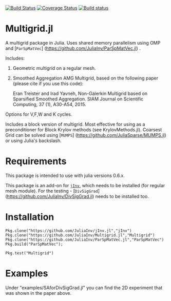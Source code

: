 [![Build Status](https://travis-ci.org/JuliaInv/Multigrid.jl.svg?branch=master)](https://travis-ci.org/JuliaInv/Multigrid.jl)
[![Coverage Status](https://coveralls.io/repos/github/JuliaInv/Multigrid.jl/badge.svg?branch=master)](https://coveralls.io/github/JuliaInv/Multigrid.jl?branch=master)
[![Build status](https://ci.appveyor.com/api/projects/status/itta987m129uroku?svg=true)](https://ci.appveyor.com/project/lruthotto/multigrid-jl)

# Multigrid.jl

A multigrid package in Julia. Uses shared memory parallelism using OMP and [`ParSpMatVec`] (https://github.com/JuliaInv/ParSpMatVec.jl) .

Includes:

1) Geometric multigrid on a regular mesh.

2) Smoothed Aggregation AMG Multigrid, based on the following paper (please cite if you use this code):

   Eran Treister and Irad Yavneh, Non-Galerkin Multigrid based on Sparsified Smoothed Aggregation. SIAM Journal on Scientific Computing, 37 (1), A30-A54, 2015.

Options for V,F,W and K cycles.

Includes a block version of multigrid. Most effective for using as a preconditioner for Block Krylov methods (see KrylovMethods.jl).
Coarsest Grid can be solved using [`MUMPS`] (https://github.com/JuliaSparse/MUMPS.jl) or using Julia's backslash.

# Requirements

This package is intended to use with julia versions 0.6.x.

This package is an add-on for [`jInv`](https://github.com/JuliaInv/jInv.jl), which needs to be installed (for regular mesh module).
For the testing -   [`DivSigGrad`] (https://github.com/JuliaInv/DivSigGrad.jl) needs to be installed too.

# Installation

```
Pkg.clone("https://github.com/JuliaInv/jInv.jl","jInv")
Pkg.clone("https://github.com/JuliaInv/Multigrid.jl","Multigrid")
Pkg.clone("https://github.com/JuliaInv/ParSpMatVec.jl","ParSpMatVec")
Pkg.build("ParSpMatVec");

Pkg.test("Multigrid")
```

# Examples

Under "examples/SAforDivSigGrad.jl" you can find the 2D experiment that was shown in the paper above. 
